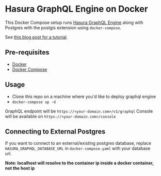 # Hasura GraphQL Engine on Docker

This Docker Compose setup runs [Hasura GraphQL Engine](https://github.com/hasura/graphql-engine) along with Postgres with the postgis extension using `docker-compose`.

See [this blog post for a tutorial](https://blog.hasura.io/graphql-and-geo-location-on-postgres-using-hasura-562e7bd47a2f).

## Pre-requisites

- [Docker](https://docs.docker.com/install/)
- [Docker Compose](https://docs.docker.com/compose/install/)

## Usage

- Clone this repo on a machine where you'd like to deploy graphql engine
- `docker-compose up -d`

GraphQL endpoint will be `https://<your-domain.com>/v1/graphql`
Console will be available on `https://<your-domain.com>/console`

## Connecting to External Postgres

If you want to connect to an external/existing postgres database, replace `HASURA_GRAPHQL_DATABASE_URL` in `docker-compose.yaml` with your database url. 

**Note: localhost will resolve to the container ip inside a docker container, not the host ip**


